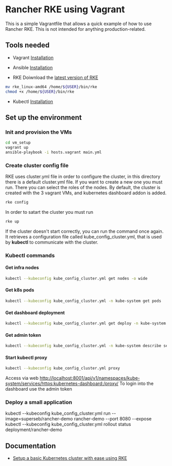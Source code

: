 # Rancher RKE using Vagrant

This is a simple Vagrantfile that allows a quick example of how to use Rancher RKE.
This is not intended for anything production-related.

## Tools needed

- Vagrant
[Installation](https://www.vagrantup.com/docs/installation/)

- Ansible
[Installation](https://docs.ansible.com/ansible/latest/installation_guide/intro_installation.html)

- RKE
Doiwnload the [latest version of RKE](https://github.com/rancher/rke/releases)

```bash
mv rke_linux-amd64 /home/${USER}/bin/rke
chmod +x /home/${USER}/bin/rke
```

- Kubectl
[Installation](https://kubernetes.io/docs/tasks/tools/install-kubectl/)

## Set up the environment

### Init and provision the VMs

```bash
cd vm_setup
vagrant up
ansible-playbook -i hosts.vagrant main.yml
```

### Create cluster config file

RKE uses cluster.yml file in order to configure the cluster, in this directory there is a default cluster.yml file. If you want to create a new one you must run. There you can select the roles of the nodes. By default, the cluster is created with the 3 vagrant VMs, and kubernetes dashboard addon is added.

```bash
rke config
```

In order to satart the cluster you must run

```bash
rke up
```

If the cluster doesn't start correctly, you can run the command once again.
It retrieves a configuration file called kube_config_cluster.yml, that is used by **kubectl** to communicate with the cluster.

### Kubectl commands

#### Get infra nodes

```bash
kubectl --kubeconfig kube_config_cluster.yml get nodes -o wide
```

#### Get k8s pods

```bash
kubectl --kubeconfig kube_config_cluster.yml -n kube-system get pods
```

#### Get dashboard deployment

```bash
kubectl --kubeconfig kube_config_cluster.yml get deploy -n kube-system -l k8s-app=kubernetes-dashboard
```

#### Get admin token

```bash
kubectl --kubeconfig kube_config_cluster.yml -n kube-system describe secret $(kubectl --kubeconfig kube_config_cluster.yml -n kube-system get secret | grep admin-user | awk '{print $1}') | grep ^token: | awk '{ print $2 }'
```

#### Start kubectl proxy

```bash
kubectl --kubeconfig kube_config_cluster.yml proxy
```

Access via web
[http://localhost:8001/api/v1/namespaces/kube-system/services/https:kubernetes-dashboard:/proxy/](http://localhost:8001/api/v1/namespaces/kube-system/services/https:kubernetes-dashboard:/proxy/)
To login into the dashboard use the admin token

### Deploy a small application

kubectl --kubeconfig kube_config_cluster.yml run --image=superseb/rancher-demo rancher-demo --port 8080 --expose
kubectl --kubeconfig kube_config_cluster.yml rollout status deployment/rancher-demo

## Documentation

- [Setup a basic Kubernetes cluster with ease using RKE](https://rancher.com/blog/2018/2018-09-26-setup-basic-kubernetes-cluster-with-ease-using-rke/)
